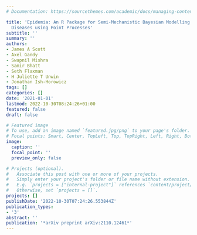 ```yaml
---
# Documentation: https://sourcethemes.com/academic/docs/managing-content/

title: 'Epidemia: An R Package for Semi-Mechanistic Bayesian Modelling of Infectious
  Diseases using Point Processes'
subtitle: ''
summary: ''
authors:
- James A Scott
- Axel Gandy
- Swapnil Mishra
- Samir Bhatt
- Seth Flaxman
- H Juliette T Unwin
- Jonathan Ish-Horowicz
tags: []
categories: []
date: '2021-01-01'
lastmod: 2022-10-30T08:24:26+01:00
featured: false
draft: false

# Featured image
# To use, add an image named `featured.jpg/png` to your page's folder.
# Focal points: Smart, Center, TopLeft, Top, TopRight, Left, Right, BottomLeft, Bottom, BottomRight.
image:
  caption: ''
  focal_point: ''
  preview_only: false

# Projects (optional).
#   Associate this post with one or more of your projects.
#   Simply enter your project's folder or file name without extension.
#   E.g. `projects = ["internal-project"]` references `content/project/deep-learning/index.md`.
#   Otherwise, set `projects = []`.
projects: []
publishDate: '2022-10-30T07:24:26.553844Z'
publication_types:
- '3'
abstract: ''
publication: '*arXiv preprint arXiv:2110.12461*'
---
```

